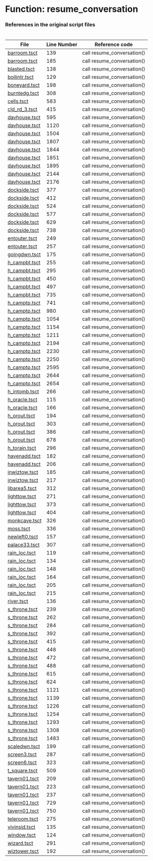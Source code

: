 # Function: resume_conversation
### References in the original script files

#

| File | Line Number | Reference code |
| --- | --- | --- |
| [barroom.tsct](../../../out/barroom.tsct#L139) | 139 | call resume_conversation() |
| [barroom.tsct](../../../out/barroom.tsct#L185) | 185 | call resume_conversation() |
| [blasted.tsct](../../../out/blasted.tsct#L138) | 138 | call resume_conversation() |
| [boilintr.tsct](../../../out/boilintr.tsct#L129) | 129 | call resume_conversation() |
| [boneyard.tsct](../../../out/boneyard.tsct#L198) | 198 | call resume_conversation() |
| [burntedg.tsct](../../../out/burntedg.tsct#L308) | 308 | call resume_conversation() |
| [cells.tsct](../../../out/cells.tsct#L583) | 583 | call resume_conversation() |
| [cld_rd_3.tsct](../../../out/cld_rd_3.tsct#L415) | 415 | call resume_conversation() |
| [davhouse.tsct](../../../out/davhouse.tsct#L595) | 595 | call resume_conversation() |
| [davhouse.tsct](../../../out/davhouse.tsct#L1120) | 1120 | call resume_conversation() |
| [davhouse.tsct](../../../out/davhouse.tsct#L1504) | 1504 | call resume_conversation() |
| [davhouse.tsct](../../../out/davhouse.tsct#L1807) | 1807 | call resume_conversation() |
| [davhouse.tsct](../../../out/davhouse.tsct#L1844) | 1844 | call resume_conversation() |
| [davhouse.tsct](../../../out/davhouse.tsct#L1851) | 1851 | call resume_conversation() |
| [davhouse.tsct](../../../out/davhouse.tsct#L1895) | 1895 | call resume_conversation() |
| [davhouse.tsct](../../../out/davhouse.tsct#L2144) | 2144 | call resume_conversation() |
| [davhouse.tsct](../../../out/davhouse.tsct#L2176) | 2176 | call resume_conversation() |
| [dockside.tsct](../../../out/dockside.tsct#L377) | 377 | call resume_conversation() |
| [dockside.tsct](../../../out/dockside.tsct#L412) | 412 | call resume_conversation() |
| [dockside.tsct](../../../out/dockside.tsct#L524) | 524 | call resume_conversation() |
| [dockside.tsct](../../../out/dockside.tsct#L577) | 577 | call resume_conversation() |
| [dockside.tsct](../../../out/dockside.tsct#L629) | 629 | call resume_conversation() |
| [dockside.tsct](../../../out/dockside.tsct#L738) | 738 | call resume_conversation() |
| [entouter.tsct](../../../out/entouter.tsct#L249) | 249 | call resume_conversation() |
| [entouter.tsct](../../../out/entouter.tsct#L257) | 257 | call resume_conversation() |
| [goingdwn.tsct](../../../out/goingdwn.tsct#L175) | 175 | call resume_conversation() |
| [h_campbt.tsct](../../../out/h_campbt.tsct#L255) | 255 | call resume_conversation() |
| [h_campbt.tsct](../../../out/h_campbt.tsct#L295) | 295 | call resume_conversation() |
| [h_campbt.tsct](../../../out/h_campbt.tsct#L450) | 450 | call resume_conversation() |
| [h_campbt.tsct](../../../out/h_campbt.tsct#L497) | 497 | call resume_conversation() |
| [h_campbt.tsct](../../../out/h_campbt.tsct#L735) | 735 | call resume_conversation() |
| [h_camptp.tsct](../../../out/h_camptp.tsct#L741) | 741 | call resume_conversation() |
| [h_camptp.tsct](../../../out/h_camptp.tsct#L980) | 980 | call resume_conversation() |
| [h_camptp.tsct](../../../out/h_camptp.tsct#L1054) | 1054 | call resume_conversation() |
| [h_camptp.tsct](../../../out/h_camptp.tsct#L1154) | 1154 | call resume_conversation() |
| [h_camptp.tsct](../../../out/h_camptp.tsct#L1211) | 1211 | call resume_conversation() |
| [h_camptp.tsct](../../../out/h_camptp.tsct#L2194) | 2194 | call resume_conversation() |
| [h_camptp.tsct](../../../out/h_camptp.tsct#L2230) | 2230 | call resume_conversation() |
| [h_camptp.tsct](../../../out/h_camptp.tsct#L2250) | 2250 | call resume_conversation() |
| [h_camptp.tsct](../../../out/h_camptp.tsct#L2595) | 2595 | call resume_conversation() |
| [h_camptp.tsct](../../../out/h_camptp.tsct#L2644) | 2644 | call resume_conversation() |
| [h_camptp.tsct](../../../out/h_camptp.tsct#L2654) | 2654 | call resume_conversation() |
| [h_intomb.tsct](../../../out/h_intomb.tsct#L266) | 266 | call resume_conversation() |
| [h_oracle.tsct](../../../out/h_oracle.tsct#L115) | 115 | call resume_conversation() |
| [h_oracle.tsct](../../../out/h_oracle.tsct#L166) | 166 | call resume_conversation() |
| [h_orout.tsct](../../../out/h_orout.tsct#L194) | 194 | call resume_conversation() |
| [h_orout.tsct](../../../out/h_orout.tsct#L303) | 303 | call resume_conversation() |
| [h_orout.tsct](../../../out/h_orout.tsct#L386) | 386 | call resume_conversation() |
| [h_orout.tsct](../../../out/h_orout.tsct#L678) | 678 | call resume_conversation() |
| [h_torain.tsct](../../../out/h_torain.tsct#L296) | 296 | call resume_conversation() |
| [havenadd.tsct](../../../out/havenadd.tsct#L182) | 182 | call resume_conversation() |
| [havenadd.tsct](../../../out/havenadd.tsct#L206) | 206 | call resume_conversation() |
| [inwiztow.tsct](../../../out/inwiztow.tsct#L185) | 185 | call resume_conversation() |
| [inwiztow.tsct](../../../out/inwiztow.tsct#L217) | 217 | call resume_conversation() |
| [libarea5.tsct](../../../out/libarea5.tsct#L312) | 312 | call resume_conversation() |
| [lighttow.tsct](../../../out/lighttow.tsct#L271) | 271 | call resume_conversation() |
| [lighttow.tsct](../../../out/lighttow.tsct#L373) | 373 | call resume_conversation() |
| [lighttow.tsct](../../../out/lighttow.tsct#L404) | 404 | call resume_conversation() |
| [monkcave.tsct](../../../out/monkcave.tsct#L326) | 326 | call resume_conversation() |
| [moss.tsct](../../../out/moss.tsct#L336) | 336 | call resume_conversation() |
| [newleft0.tsct](../../../out/newleft0.tsct#L157) | 157 | call resume_conversation() |
| [palace33.tsct](../../../out/palace33.tsct#L307) | 307 | call resume_conversation() |
| [rain_loc.tsct](../../../out/rain_loc.tsct#L119) | 119 | call resume_conversation() |
| [rain_loc.tsct](../../../out/rain_loc.tsct#L134) | 134 | call resume_conversation() |
| [rain_loc.tsct](../../../out/rain_loc.tsct#L148) | 148 | call resume_conversation() |
| [rain_loc.tsct](../../../out/rain_loc.tsct#L164) | 164 | call resume_conversation() |
| [rain_loc.tsct](../../../out/rain_loc.tsct#L205) | 205 | call resume_conversation() |
| [rain_loc.tsct](../../../out/rain_loc.tsct#L215) | 215 | call resume_conversation() |
| [river.tsct](../../../out/river.tsct#L136) | 136 | call resume_conversation() |
| [s_throne.tsct](../../../out/s_throne.tsct#L239) | 239 | call resume_conversation() |
| [s_throne.tsct](../../../out/s_throne.tsct#L262) | 262 | call resume_conversation() |
| [s_throne.tsct](../../../out/s_throne.tsct#L284) | 284 | call resume_conversation() |
| [s_throne.tsct](../../../out/s_throne.tsct#L392) | 392 | call resume_conversation() |
| [s_throne.tsct](../../../out/s_throne.tsct#L415) | 415 | call resume_conversation() |
| [s_throne.tsct](../../../out/s_throne.tsct#L448) | 448 | call resume_conversation() |
| [s_throne.tsct](../../../out/s_throne.tsct#L472) | 472 | call resume_conversation() |
| [s_throne.tsct](../../../out/s_throne.tsct#L488) | 488 | call resume_conversation() |
| [s_throne.tsct](../../../out/s_throne.tsct#L615) | 615 | call resume_conversation() |
| [s_throne.tsct](../../../out/s_throne.tsct#L624) | 624 | call resume_conversation() |
| [s_throne.tsct](../../../out/s_throne.tsct#L1121) | 1121 | call resume_conversation() |
| [s_throne.tsct](../../../out/s_throne.tsct#L1139) | 1139 | call resume_conversation() |
| [s_throne.tsct](../../../out/s_throne.tsct#L1226) | 1226 | call resume_conversation() |
| [s_throne.tsct](../../../out/s_throne.tsct#L1254) | 1254 | call resume_conversation() |
| [s_throne.tsct](../../../out/s_throne.tsct#L1293) | 1293 | call resume_conversation() |
| [s_throne.tsct](../../../out/s_throne.tsct#L1308) | 1308 | call resume_conversation() |
| [s_throne.tsct](../../../out/s_throne.tsct#L1483) | 1483 | call resume_conversation() |
| [scaledwn.tsct](../../../out/scaledwn.tsct#L199) | 199 | call resume_conversation() |
| [screen3.tsct](../../../out/screen3.tsct#L287) | 287 | call resume_conversation() |
| [screen6.tsct](../../../out/screen6.tsct#L323) | 323 | call resume_conversation() |
| [t_square.tsct](../../../out/t_square.tsct#L509) | 509 | call resume_conversation() |
| [tavern01.tsct](../../../out/tavern01.tsct#L209) | 209 | call resume_conversation() |
| [tavern01.tsct](../../../out/tavern01.tsct#L223) | 223 | call resume_conversation() |
| [tavern01.tsct](../../../out/tavern01.tsct#L237) | 237 | call resume_conversation() |
| [tavern01.tsct](../../../out/tavern01.tsct#L729) | 729 | call resume_conversation() |
| [tavern01.tsct](../../../out/tavern01.tsct#L750) | 750 | call resume_conversation() |
| [teleroom.tsct](../../../out/teleroom.tsct#L275) | 275 | call resume_conversation() |
| [vivinsid.tsct](../../../out/vivinsid.tsct#L135) | 135 | call resume_conversation() |
| [window.tsct](../../../out/window.tsct#L124) | 124 | call resume_conversation() |
| [wizard.tsct](../../../out/wizard.tsct#L291) | 291 | call resume_conversation() |
| [wiztower.tsct](../../../out/wiztower.tsct#L192) | 192 | call resume_conversation() |
